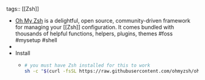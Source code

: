 tags:: [[Zsh]]

- [Oh My Zsh](https://ohmyz.sh/) is a delightful, open source, community-driven framework for managing your [[Zsh]] configuration. It comes bundled with thousands of helpful functions, helpers, plugins, themes #foss #mysetup #shell
-
- Install
	- ```bash
	  # you must have Zsh installed for this to work
	  sh -c "$(curl -fsSL https://raw.githubusercontent.com/ohmyzsh/ohmyzsh/master/tools/install.sh)"
	  ```